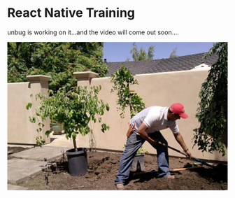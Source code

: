 # React Native Training

unbug is working on it...and the video will come out soon....

![](QQ20160622-1.png)